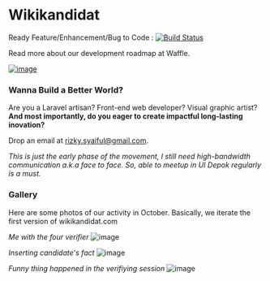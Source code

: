 # Wikikandidat

Ready Feature/Enhancement/Bug to Code : [![Build Status](https://badge.waffle.io/rizkysyaiful/wikikandidat.png?label=Ready)](https://waffle.io/rizkysyaiful/wikikandidat)

Read more about our development roadmap at Waffle.

[![image](https://cloud.githubusercontent.com/assets/2253841/20073683/bbb76df0-a55f-11e6-9125-c5490f1dd4a0.png)](https://waffle.io/rizkysyaiful/wikikandidat)

### Wanna Build a Better World?

Are you a Laravel artisan? Front-end web developer? Visual graphic artist? **And most importantly, do you eager to create impactful long-lasting inovation?**

Drop an email at rizky.syaiful@gmail.com.

_This is just the early phase of the movement, I still need high-bandwidth communication a.k.a face to face. So, able to meetup in UI Depok regularly is a must._

### Gallery

Here are some photos of our activity in October. Basically, we iterate the first version of wikikandidat.com

_Me with the four verifier_ 
![image](https://cloud.githubusercontent.com/assets/2253841/20075588/5848374c-a567-11e6-8118-c54c6fdc3f4f.png)

_Inserting candidate's fact_
![image](https://cloud.githubusercontent.com/assets/2253841/20076043/679dd326-a569-11e6-9220-1e4e626bd7c4.png)

_Funny thing happened in the verifiying session_
![image](https://cloud.githubusercontent.com/assets/2253841/20075565/416d1844-a567-11e6-8e4f-13e159d99baa.png)